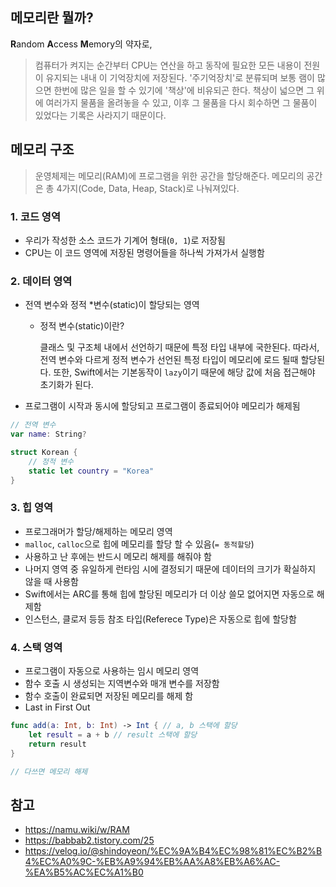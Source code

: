 ## 메모리란 뭘까?

<aside>

**R**andom **A**ccess **M**emory의 약자로,
> 컴퓨터가 켜지는 순간부터 CPU는 연산을 하고 동작에 필요한 모든 내용이 전원이 유지되는 내내 이 기억장치에 저장된다.
> '주기억장치'로 분류되며 보통 램이 많으면 한번에 많은 일을 할 수 있기에 '책상'에 비유되곤 한다. 책상이 넓으면 그 위에 여러가지 물품을 올려놓을 수 있고, 이후 그 물품을 다시 회수하면 그 물품이 있었다는 기록은 사라지기 때문이다.

</aside>

## 메모리 구조


<aside>

> 운영체제는 메모리(RAM)에 프로그램을 위한 공간을 할당해준다.
> 메모리의 공간은 총 4가지(Code, Data, Heap, Stack)로 나눠져있다.

</aside>

### 1. 코드 영역

- 우리가 작성한 소스 코드가 기계어 형태(`0, 1`)로 저장됨
- CPU는 이 코드 영역에 저장된 명령어들을 하나씩 가져가서 실행함

### 2. 데이터 영역

- 전역 변수와 정적 *변수(static)이 할당되는 영역
    - 정적 변수(static)이란?
        
        클래스 및 구조체 내에서 선언하기 때문에 특정 타입 내부에 국한된다.
        따라서, 전역 변수와 다르게 정적 변수가 선언된 특정 타입이 메모리에 로드 될때 할당된다.
        또한, Swift에서는 기본동작이 `lazy`이기 때문에 해당 값에 처음 접근해야 초기화가 된다.
        
- 프로그램이 시작과 동시에 할당되고 프로그램이 종료되어야 메모리가 해제됨

```swift
// 전역 변수
var name: String?

struct Korean {
	// 정적 변수
	static let country = "Korea"
}
```

### 3. 힙 영역

- 프로그래머가 할당/해제하는 메모리 영역
- `malloc`, `calloc`으로 힙에 메모리를 할당 할 수 있음(`= 동적할당`)
- 사용하고 난 후에는 반드시 메모리 해제를 해줘야 함
- 나머지 영역 중 유일하게 런타임 시에 결정되기 때문에 데이터의 크기가 확실하지 않을 때 사용함
- Swift에서는 ARC를 통해 힙에 할당된 메모리가 더 이상 쓸모 없어지면 자동으로 해제함
- 인스턴스, 클로저 등등 참조 타입(Referece Type)은 자동으로 힙에 할당함

### 4. 스택 영역

- 프로그램이 자동으로 사용하는 임시 메모리 영역
- 함수 호출 시 생성되는 지역변수와 매개 변수를 저장함
- 함수 호출이 완료되면 저장된 메모리를 해제 함
- Last in First Out

```swift
func add(a: Int, b: Int) -> Int { // a, b 스택에 할당
	let result = a + b // result 스택에 할당
	return result
}

// 다쓰면 메모리 해제
```

## 참고

- https://namu.wiki/w/RAM
- https://babbab2.tistory.com/25
- https://velog.io/@shindoyeon/%EC%9A%B4%EC%98%81%EC%B2%B4%EC%A0%9C-%EB%A9%94%EB%AA%A8%EB%A6%AC-%EA%B5%AC%EC%A1%B0